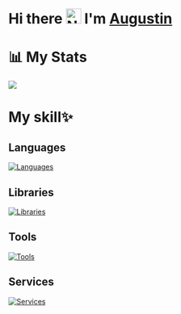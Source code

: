 # Hi there <img src="https://media.giphy.com/media/hvRJCLFzcasrR4ia7z/giphy.gif" width="30" alt="Nelson"> I'm <a href="https://github.com/nelsonmurua913/" color="white" target="_blank">Augustin</a></h1>
# 📊 My Stats
![](http://github-profile-summary-cards.vercel.app/api/cards/profile-details?username=AugustinBriolon&theme=github_dark)

# My skill✨
## Languages
[![Languages](https://skillicons.dev/icons?i=html,css,ts,js,py)](https://github.com/AugustinBriolon)
## Libraries
[![Libraries](https://skillicons.dev/icons?i=react,vue,nextjs,nuxtjs,tailwind,nodejs,express)](https://github.com/AugustinBriolon)
## Tools
[![Tools](https://skillicons.dev/icons?i=figma,xd)](https://github.com/AugustinBriolon)
## Services
[![Services](https://skillicons.dev/icons?i=github,gitlab,postman)](https://github.com/AugustinBriolon)


